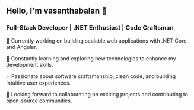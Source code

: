 ## Hello, I'm vasanthabalan 👋

### Full-Stack Developer | .NET Enthusiast | Code Craftsman

🔭 Currently working on building scalable web applications with .NET Core and Angular.

🌱 Constantly learning and exploring new technologies to enhance my development skills.

💡 Passionate about software craftsmanship, clean code, and building intuitive user experiences.

🚀 Looking forward to collaborating on exciting projects and contributing to open-source communities.

